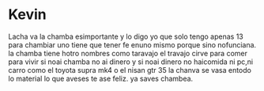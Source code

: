 # Kevin
Lacha va 
la chamba esimportante y lo digo yo que solo tengo apenas 13 para chambiar uno tiene que tener fe enuno mismo porque sino nofunciana. la chamba tiene hotro  nombres como taravajo el travajo cirve para comer para vivir si noai chamba no ai dinero y si noai dinero no haicomida ni pc,ni carro como el toyota supra mk4 o el nisan gtr 35 la chanva se vasa entodo lo material lo que aveses te ase feliz.                                                       ya saves chambea.
